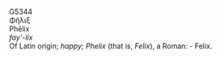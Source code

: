 <body>
  <p>G5344<br>  Φῆλιξ  <br> Phēlix  <br><i>fay‘-lix </i><br>Of Latin origin; <i>happy</i>; <i>Phelix </i> (that is, <i>Felix</i>), a Roman: - Felix.<br></p>
 </body>